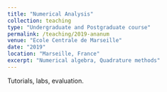 ```yaml
---
title: "Numerical Analysis"
collection: teaching
type: "Undergraduate and Postgraduate course"
permalink: /teaching/2019-ananum
venue: "Ecole Centrale de Marseille"
date: "2019"
location: "Marseille, France"
excerpt: "Numerical algebra, Quadrature methods"
---
```


Tutorials, labs, evaluation.